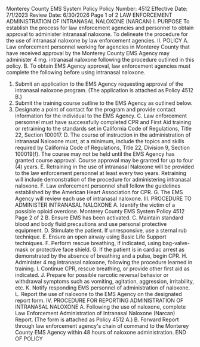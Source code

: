 Monterey County EMS System Policy
Policy Number: 4512
Effective Date: 7/1/2023
Review Date: 6/30/2026
Page 1 of 2
LAW ENFORCEMENT ADMINISTRATION OF INTRANASAL
NALOXONE (NARCAN)
I. PURPOSE
To establish the process for law enforcement agencies and personnel to obtain approval to
administer intranasal naloxone.
To delineate the procedure for the use of intranasal naloxone by law enforcement agencies.
II. POLICY
A. Law enforcement personnel working for agencies in Monterey County that have received
approval by the Monterey County EMS Agency may administer 4 mg. intranasal
naloxone following the procedure outlined in this policy.
B. To obtain EMS Agency approval, law enforcement agencies must complete the following
before using intranasal naloxone.
1. Submit an application to the EMS Agency requesting approval of the intranasal
naloxone program. (The application is attached as Policy 4512 B.)
2. Submit the training course outline to the EMS Agency as outlined below.
3. Designate a point of contact for the program and provide contact information for
the individual to the EMS Agency.
C. Law enforcement personnel must have successfully completed CPR and First Aid
training or retraining to the standards set in California Code of Regulations, Title 22,
Section 100017.
D. The course of instruction in the administration of intranasal Naloxone must, at a
minimum, include the topics and skills required by California Code of Regulations, Title
22, Division 9, Section 100019(f). The course may not be held until the EMS Agency
has granted course approval. Course approval may be granted for up to four (4) years.
E. Retraining in the use of intranasal Naloxone will be provided to the law enforcement
personnel at least every two years. Retraining will include demonstration of the
procedure for administering intranasal naloxone.
F. Law enforcement personnel shall follow the guidelines established by the American
Heart Association for CPR.
G. The EMS Agency will review each use of intranasal naloxone.
III. PROCEDURE TO ADMINISTER INTRANASAL NALOXONE
A. Identify the victim of a possible opioid overdose.
Monterey County EMS System Policy 4512
Page 2 of 2
B. Ensure EMS has been activated.
C. Maintain standard blood and body fluid precautions and use personal protective
equipment.
D. Stimulate the patient. If unresponsive, use a sternal rub technique.
E. Ensure an open airway using Basic Life Support techniques.
F. Perform rescue breathing, if indicated, using bag-valve-mask or protective face shield.
G. If the patient is in cardiac arrest as demonstrated by the absence of breathing and a pulse,
begin CPR.
H. Administer 4 mg intranasal naloxone, following the procedure learned in training.
I. Continue CPR, rescue breathing, or provide other first aid as indicated.
J. Prepare for possible narcotic reversal behavior or withdrawal symptoms such as
vomiting, agitation, aggression, irritability, etc.
K. Notify responding EMS personnel of administration of naloxone.
L. Report the use of naloxone to the EMS Agency on the designated report form.
IV. PROCEDURE FOR REPORTING ADMINISTRATION OF INTRANASAL
NALOXONE
A. Following the use of naloxone, complete Law Enforcement Administration of Intranasal
Naloxone (Narcan) Report. (The form is attached as Policy 4512 A.)
B. Forward Report through law enforcement agency's chain of command to the Monterey
County EMS Agency within 48 hours of naloxone administration.
END OF POLICY

